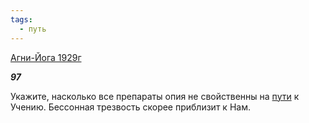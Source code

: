 ```yaml
---
tags:
  - путь
---
```

[Агни-Йога 1929г](https://127.0.0.1:4002/agni/1929)

___97___

Укажите, насколько все препараты опия не свойственны на [пути](../../../tags/#путь) к Учению. Бессонная трезвость скорее приблизит к Нам.